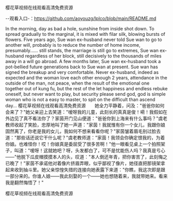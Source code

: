 樱花草视频在线观看高清免费资源

--观看入口-：https://github.com/aoyouzg/lplco/blob/main/README.md

In the morning, day as bad a hole, sunshine from inside shot down.
To spread gradually to the marginal, it is mixed with filar silk, blowing bursts of flowers.
Five years ago, Sue wan ex-husband never told Sue wan to go to another will, probably is to reduce the number of home income, presumably...... still stands, the marriage is still go to extremes, Sue wan ex-husband regardless of her block, still decisively to the thousands of miles away in a will go abroad.
A few months later, Sue wan ex-husband took a pot-bellied future generations back to Sue wan at present.
Sue wan has signed the breakup and very comfortable.
Never ex-husband, indeed as expected and the woman love each other enough 2 years, attendance in the outside of the man, not peace, when the result of the emotional one together out of kung fu, but the rest of the let happiness and endless rebuke oneself, but never want to play, but security please send god, god is simple woman who is not a easy to master, to spit on the difficult than ascend day...
樱花草视频在线观看高清免费资源　　她全力平静着，问及："爸爸你如何会来了？"她父亲迎上去笑道："嗳呀我的儿童，此刻长的真真是俊！嗬！我假如在外边见了真不看法你了？家茵开门见山便道："爸爸你到上海来有什么事吗？"虞老教师收起了笑脸，忠厚地叫了她一声道："家茵！我就惟有你一个女儿，我跟你娘固然离了，你老是我的女儿，我如何不想来看看你呢？"家茵皱着眉毛别过脸去道："那些话还说它干什么呢？"虞老教师道："家茵！我领会你确定恨我的，为着你娘。也难怪你！哎！你娘真是委屈受了很多苦啊！"他一眼看见桌上一个拍照架子，叫道："嗳呀！这就她吧？呀，头发都白了，可不是忧能伤人吗？我真是亏心——"他脱下瓜皮帽摸摸本人的头，叹道："本人倒还年青，把你害苦了，此刻悔之已晚了！"家茵不承诺他对着像片挤眉弄眼，似乎鄙视了像片，她径直把那镜架拿起来收到抽斗里。她父亲惊惶失措的连接向她表露下来道："你瞧，我这次即是跟一部分来的。你谁人娘——我此刻娶的一个——她也想随着来，我就带她来。看来我是翻然悔悟了！"

樱花草视频在线观看高清免费资源
